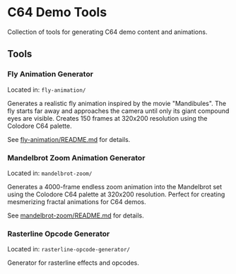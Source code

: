 # C64 Demo Tools

Collection of tools for generating C64 demo content and animations.

## Tools

### Fly Animation Generator

Located in: `fly-animation/`

Generates a realistic fly animation inspired by the movie "Mandibules". The fly starts far away and approaches the camera until only its giant compound eyes are visible. Creates 150 frames at 320x200 resolution using the Colodore C64 palette.

See [fly-animation/README.md](fly-animation/README.md) for details.

### Mandelbrot Zoom Animation Generator

Located in: `mandelbrot-zoom/`

Generates a 4000-frame endless zoom animation into the Mandelbrot set using the Colodore C64 palette at 320x200 resolution. Perfect for creating mesmerizing fractal animations for C64 demos.

See [mandelbrot-zoom/README.md](mandelbrot-zoom/README.md) for details.

### Rasterline Opcode Generator

Located in: `rasterline-opcode-generator/`

Generator for rasterline effects and opcodes.
